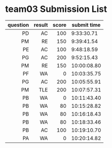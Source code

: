 # team03 Submission List
question | result | score | submit time
----:|----:|-----:|-----
PD | AC | 100 |  9:33:30.71 
PM | RE | 150 |  9:39:41.54 
PE | AC | 100 |  9:48:18.59 
PG | AC | 200 |  9:52:15.43 
PM | RE | 150 | 10:00:08.80 
PF | WA | 0 | 10:03:35.75 
PG | AC | 200 | 10:05:55.91 
PM | TLE | 200 | 10:07:57.31 
PB | WA | 0 | 10:11:43.40 
PB | WA | 80 | 10:15:28.82 
PB | WA | 80 | 10:16:18.43 
PB | WA | 80 | 10:18:33.46 
PB | AC | 100 | 10:19:10.70 
PA | WA | 0 | 10:20:14.82 
